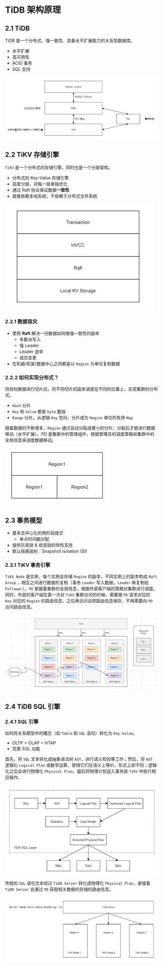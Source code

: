 # TiDB 架构原理

## 2.1 TiDB
TiDB 是一个分布式、强一致性、具备水平扩展能力的关系型数据库。
- 水平扩展
- 高可用性
- ACID 事务
- SQL 支持

![TiDB](../img/TiDB20201106152311.png)

## 2.2 TiKV 存储引擎
`TiKV` 是一个分布式的存储引擎，同时也是一个分层架构。
- 分布式的 Key-Value 存储引擎
- 高度分层，对每一层单独优化
- 通过 Raft 协议保证数据**一致性**
- 直接依赖本地系统，不依赖于分布式文件系统

![TiKV](../img/TiKV20201106152847.png)

### 2.2.1 数据容灾

- 使用 **Raft** 解决一份数据如何做强一致性的副本
    - 多数派写入
    - 强 Leader
    - Leader 选举
    - 成员变更
- 在机器/机架/数据中心之间都是以 `Region` 为单位复制数据

### 2.2.2 如何实现分布式？
将目标数据进行切片后，将不同切片的副本调度在不同的位置上，实现集群的分布式。
- `Hash` 分片
- `Key` 和 `Value` 都是 `byte` 数组
- `Range` 分片。从逻辑 `Key` 空间，分片成为 `Region` 单位的有序 `Map` 


 
随着数据的不断增多，`Region` 通过自动分裂成更小的分片，分裂后才能进行数据移动（水平扩展）。PD 是集群中的管理组件，根据管理员的调度策略和集群中的全局信息来调度数据移动。
 
  ![Region](../img/Region20201106155634.png)

## 2.3 事务模型
- 基本去中心化的两阶段提交
    - 单点时间戳分配
- 提供乐观锁 & 悲观锁的特性支持
- 默认隔离级别：Snapshot isolation (SI)

### 2.3.1 TiKV 事务引擎

`TiKV Node` 是实例，每个实例会存储 `Region` 的副本，不同实例上的副本构成 `Raft Group` ，相互之间进行数据的复制（事务 `Leader` 写入数据，`Leader` 再复制给 `Follower`）。`PD` 掌握着集群的全局信息，根据外部客户端的策略对集群进行调度。同时，外部的客户端在第一次对 `TiKV` 集群访问的时候，需要跟 `PD` 请求对应的 `Key` 对应的 `Region` 的路由信息，之后再访问会把路由信息保存，不再需要向 `PD` 访问路由信息。

 ![TiKV_Driver](../img/TiKV_Driver0201106162001.png)

 ## 2.4 TiDB SQL 引擎

 ### 2.4.1 SQL 引擎
 如何将关系模型中的概念（如 `Table` 和 `SQL` 语句）转化为 `Key-Value`。
 - OLTP + OLAP = HTAP
 - 完善 SQL 功能

首先，将 `SQL` 文本转化成抽象语法树 `AST`，进行语义校验等工作；然后，将 `AST` 逻辑化 `Logical Plan` 或数学运算，使得它们在语义上等价，形式上却不同；逻辑化之后会进行物理化 `Physical Plan`，最后将物理计划送入事务层 `TiKV` 中执行相应操作。

![TiDB](../img/TiDB20201106174022.png)

传统的 `SQL` 语句文本经过 `TiDB Server` 转化成物理化 `Physical Plan`，紧接着 `TiDB Server` 会通过 `PD` 获取相关数据的存储的路由信息。

![TiDB](../img/TiDB20201106175059.png)

